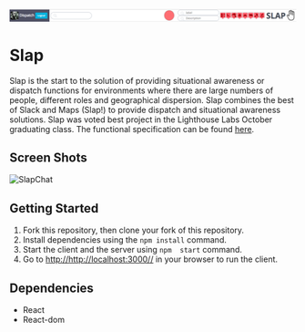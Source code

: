 ![Slap](https://github.com/shawnkgriffin/slapchat/blob/master/docs/slapChat%20Header.png)
# Slap

Slap is the start to the solution of providing situational awareness or dispatch functions for environments where there are large numbers of people, different roles and geographical dispersion. 
Slap combines the best of Slack and Maps (Slap!) to provide dispatch and situational awareness solutions.
Slap was voted best project in the Lighthouse Labs October graduating class. 
The functional specification can be found [here](https://github.com/shawnkgriffin/slapchat/blob/master/docs/Functional%20Specification.md). 

## Screen Shots
![SlapChat](https://github.com/shawnkgriffin/slapchat/blob/master/docs/slap.gif "Sample Session.")


## Getting Started

1. Fork this repository, then clone your fork of this repository.
2. Install dependencies using the `npm install` command.
3. Start the client and the server using `npm  start` command. 
4. Go to <http://http://localhost:3000//> in your browser to run the client. 

## Dependencies

- React
- React-dom